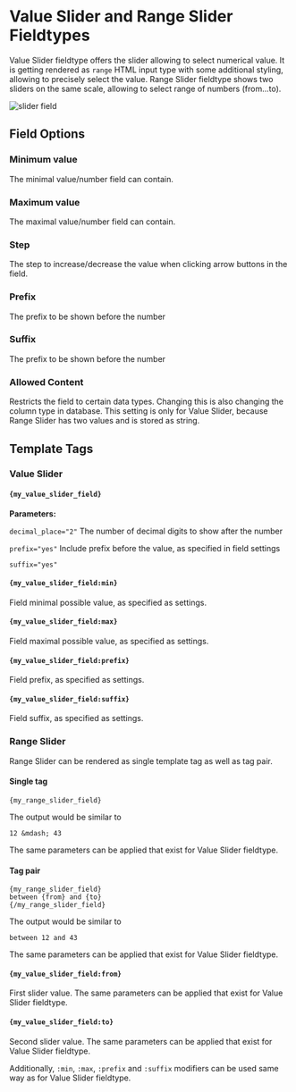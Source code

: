 <!--
    This source file is part of the open source project
    ExpressionEngine User Guide (https://github.com/ExpressionEngine/ExpressionEngine-User-Guide)

    @link      https://expressionengine.com/
    @copyright Copyright (c) 2003-2020, Packet Tide, LLC (https://packettide.com)
    @license   https://expressionengine.com/license Licensed under Apache License, Version 2.0
-->

# Value Slider and Range Slider Fieldtypes

Value Slider fieldtype offers the slider allowing to select numerical value. It is getting rendered as `range` HTML input type with some additional styling, allowing to precisely select the value. Range Slider fieldtype shows two sliders on the same scale, allowing to select range of numbers (from...to).

![slider field](_images/field_slider.png)

## Field Options

### Minimum value

The minimal value/number field can contain.

### Maximum value

The maximal value/number field can contain.

### Step

The step to increase/decrease the value when clicking arrow buttons in the field.

### Prefix

The prefix to be shown before the number

### Suffix

The prefix to be shown before the number

### Allowed Content

Restricts the field to certain data types. Changing this is also changing the column type in database. This setting is only for Value Slider, because Range Slider has two values and is stored as string.

## Template Tags

### Value Slider

#### `{my_value_slider_field}`

**Parameters:**

`decimal_place="2"`
The number of decimal digits to show after the number

`prefix="yes"`
Include prefix before the value, as specified in field settings

`suffix="yes"`

#### `{my_value_slider_field:min}`

Field minimal possible value, as specified as settings.

#### `{my_value_slider_field:max}`

Field maximal possible value, as specified as settings.

#### `{my_value_slider_field:prefix}`

Field prefix, as specified as settings.

#### `{my_value_slider_field:suffix}`

Field suffix, as specified as settings.



### Range Slider

Range Slider can be rendered as single template tag as well as tag pair.

#### Single tag

`{my_range_slider_field}`

The output would be similar to 
```
12 &mdash; 43
```
The same parameters can be applied that exist for Value Slider fieldtype.

#### Tag pair

```
{my_range_slider_field}
between {from} and {to}
{/my_range_slider_field}
```

The output would be similar to 
```
between 12 and 43
```
The same parameters can be applied that exist for Value Slider fieldtype.

#### `{my_value_slider_field:from}`

First slider value. 
The same parameters can be applied that exist for Value Slider fieldtype.

#### `{my_value_slider_field:to}`

Second slider value. 
The same parameters can be applied that exist for Value Slider fieldtype.

Additionally, `:min`, `:max`, `:prefix` and `:suffix` modifiers can be used same way as for Value Slider fieldtype.
